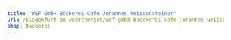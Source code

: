 ```yaml
---
title: "WEF GmbH Bäckerei-Cafe Johannes Weissensteiner"
url: /klagenfurt-am-woerthersee/wef-gmbh-baeckerei-cafe-johannes-weissensteiner/
shop: Bäckerei
---
```

